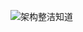 
![架构整洁知道](https://alitech-public.oss-cn-beijing.aliyuncs.com/1557040476898/jiagouzhengjie-siweidaotu.png)